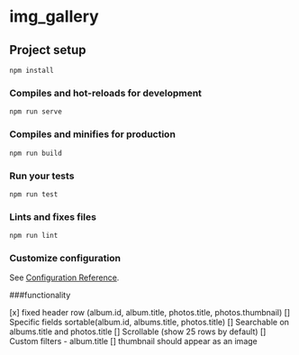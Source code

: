 # img_gallery

## Project setup
```
npm install
```

### Compiles and hot-reloads for development
```
npm run serve
```

### Compiles and minifies for production
```
npm run build
```

### Run your tests
```
npm run test
```

### Lints and fixes files
```
npm run lint
```

### Customize configuration
See [Configuration Reference](https://cli.vuejs.org/config/).

###functionality

[x] fixed header row (album.id, album.title,     photos.title, photos.thumbnail) 
[] Specific fields sortable(album.id,           albums.title, photos.title)
[] Searchable on albums.title and                photos.title
[] Scrollable (show 25 rows by default)
[] Custom filters - album.title
[] thumbnail should appear as an image